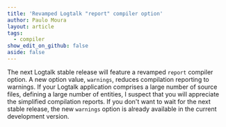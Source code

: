 ```yaml
---
title: 'Revamped Logtalk "report" compiler option'
author: Paulo Moura
layout: article
tags:
  - compiler
show_edit_on_github: false
aside: false
---
```


The next Logtalk stable release will feature a revamped `report` compiler option. A new option value, `warnings`, reduces compilation reporting to warnings. If your Logtalk application comprises a large number of source files, defining a large number of entities, I suspect that you will appreciate the simplified compilation reports. If you don't want to wait for the next stable release, the new `warnings` option is already available in the current development version.
